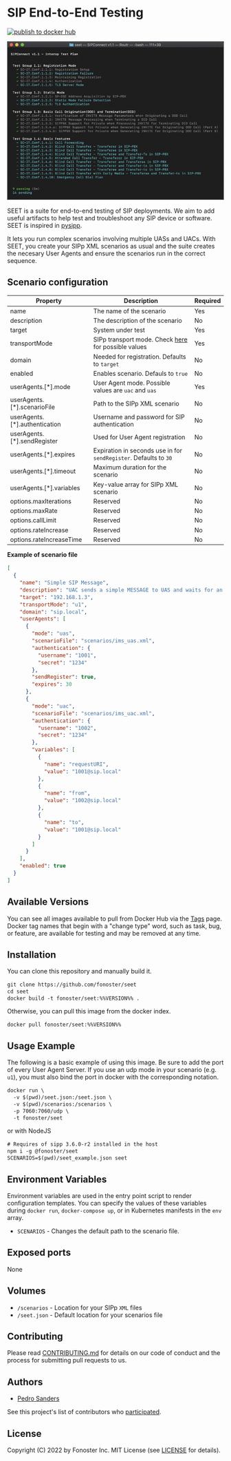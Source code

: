 # SIP End-to-End Testing

[![publish to docker hub](https://github.com/fonoster/seet/actions/workflows/gh-docker.yml/badge.svg)](https://github.com/fonoster/seet/actions/workflows/gh-docker.yml)

<img src="test_example.png" />

SEET is a suite for end-to-end testing of SIP deployments. We aim to add useful artifacts to help test and troubleshoot any SIP device or software. SEET is inspired in [pysipp](https://github.com/SIPp/pysipp).

It lets you run complex scenarios involving multiple UASs and UACs. With SEET, you create your SIPp XML scenarios as usual and the suite creates the necesary User Agents and ensure the scenarios run in the correct sequence.

## Scenario configuration

| Property                                | Description                                                       | Required |
| --------------------------------------- | ----------------------------------------------------------------- | -------- |
| name                                    | The name of the scenario                                          | Yes      |
| description                             | The description of the scenario                                   | No       |
| target                                  | System under test                                                 | Yes      |
| transportMode                           | SIPp transport mode. Check [here](https://github.com/SIPp/sipp/blob/v3.6.1/docs/transport.rst) for possible values               | Yes      |
| domain                                  | Needed for registration. Defaults to `target`                     | No       |
| enabled                                 | Enables scenario. Defauls to `true`                               | No       |
| userAgents.[*].mode                     | User Agent mode. Possible values are `uac` and `uas`              | Yes      |
| userAgents.[*].scenarioFile             | Path to the SIPp XML scenario                                     | No       |
| userAgents.[*].authentication           | Username and password for SIP authentication                      | No       |
| userAgents.[*].sendRegister             | Used for User Agent registration                                  | No       |
| userAgents.[*].expires                  | Expiration in seconds use in for `sendRegister`. Defaults to `30` | No       |
| userAgents.[*].timeout                  | Maximum duration for the scenario                                 | No       |
| userAgents.[*].variables                | Key-value array for SIPp XML scenario                             | No       |
| options.maxIterations                   | Reserved                                                          | No       |
| options.maxRate                         | Reserved                                                          | No       |
| options.callLimit                       | Reserved                                                          | No       |
| options.rateIncrease                    | Reserved                                                          | No       |
| options.rateIncreaseTime                | Reserved                                                          | No       |

**Example of scenario file**

```json
[
  {
    "name": "Simple SIP Message",
    "description": "UAC sends a simple MESSAGE to UAS and waits for an OK response",
    "target": "192.168.1.3",
    "transportMode": "u1",
    "domain": "sip.local",
    "userAgents": [
      {
        "mode": "uas",
        "scenarioFile": "scenarios/ims_uas.xml",
        "authentication": {
          "username": "1001",
          "secret": "1234"
        },
        "sendRegister": true,
        "expires": 30
      },
      {
        "mode": "uac",
        "scenarioFile": "scenarios/ims_uac.xml",
        "authentication": {
          "username": "1002",
          "secret": "1234"
        },
        "variables": [
          {
            "name": "requestURI",
            "value": "1001@sip.local"
          },
          {
            "name": "from",
            "value": "1002@sip.local"
          },
          {
            "name": "to",
            "value": "1001@sip.local"
          }
        ]
      }
    ],
    "enabled": true
  }
]
```

## Available Versions

You can see all images available to pull from Docker Hub via the [Tags](https://hub.docker.com/repository/docker/fonoster/seet) page. Docker tag names that begin with a "change type" word, such as task, bug, or feature, are available for testing and may be removed at any time.

## Installation

You can clone this repository and manually build it.

```
git clone https://github.com/fonoster/seet
cd seet
docker build -t fonoster/seet:%%VERSION%% .
```

Otherwise, you can pull this image from the docker index.

```
docker pull fonoster/seet:%%VERSION%%
```

## Usage Example

The following is a basic example of using this image. Be sure to add the port of every User Agent Server. If you use an udp mode in your scenario (e.g. `u1`), you must also bind the port in docker with the corresponding notation.

```
docker run \
  -v $(pwd)/seet.json:/seet.json \
  -v $(pwd)/scenarios:/scenarios \
  -p 7060:7060/udp \
  -t fonoster/seet 
```

or with NodeJS

```
# Requires of sipp 3.6.0-r2 installed in the host
npm i -g @fonoster/seet
SCENARIOS=$(pwd)/seet_example.json seet
```

## Environment Variables

Environment variables are used in the entry point script to render configuration templates. You can specify the values of these variables during `docker run`, `docker-compose up`, or in Kubernetes manifests in the `env` array.

- `SCENARIOS` - Changes the default path to the scenario file.

## Exposed ports

None

## Volumes

- `/scenarios` - Location for your SIPp `XML` files
- `/seet.json` - Default location for your scenarios file

## Contributing

Please read [CONTRIBUTING.md](https://github.com/fonoster/fonoster/blob/master/CONTRIBUTING.md) for details on our code of conduct and the process for submitting pull requests to us.

## Authors

- [Pedro Sanders](https://github.com/psanders)

See this project's list of contributors who [participated](https://github.com/fonoster/seet/contributors).

## License

Copyright (C) 2022 by Fonoster Inc. MIT License (see [LICENSE](https://github.com/fonoster/fonoster/blob/master/LICENSE) for details).
